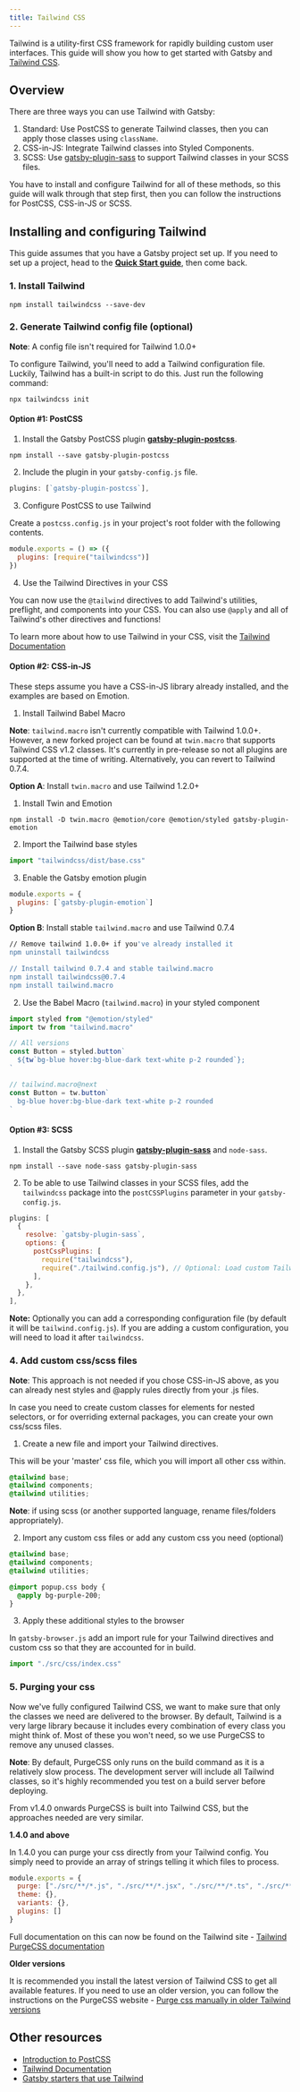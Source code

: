 ```yaml
---
title: Tailwind CSS
---
```


Tailwind is a utility-first CSS framework for rapidly building custom user interfaces. This guide will show you how to get started with Gatsby and [Tailwind CSS](https://tailwindcss.com/).

## Overview

There are three ways you can use Tailwind with Gatsby:

1. Standard: Use PostCSS to generate Tailwind classes, then you can apply those classes using `className`.
2. CSS-in-JS: Integrate Tailwind classes into Styled Components.
3. SCSS: Use [gatsby-plugin-sass](/packages/gatsby-plugin-sass) to support Tailwind classes in your SCSS files.

You have to install and configure Tailwind for all of these methods, so this guide will walk through that step first, then you can follow the instructions for PostCSS, CSS-in-JS or SCSS.

## Installing and configuring Tailwind

This guide assumes that you have a Gatsby project set up. If you need to set up a project, head to the [**Quick Start guide**](/docs/quick-start), then come back.

### 1. Install Tailwind

```shell
npm install tailwindcss --save-dev
```

### 2. Generate Tailwind config file (optional)

**Note**: A config file isn't required for Tailwind 1.0.0+

To configure Tailwind, you'll need to add a Tailwind configuration file. Luckily, Tailwind has a built-in script to do this. Just run the following command:

```shell
npx tailwindcss init
```

#### Option #1: PostCSS

1. Install the Gatsby PostCSS plugin [**gatsby-plugin-postcss**](/packages/gatsby-plugin-postcss).

```shell
npm install --save gatsby-plugin-postcss
```

2. Include the plugin in your `gatsby-config.js` file.

```javascript:title=gatsby-config.js
plugins: [`gatsby-plugin-postcss`],
```

3. Configure PostCSS to use Tailwind

Create a `postcss.config.js` in your project's root folder with the following contents.

```javascript:title=postcss.config.js
module.exports = () => ({
  plugins: [require("tailwindcss")]
})
```

4. Use the Tailwind Directives in your CSS

You can now use the `@tailwind` directives to add Tailwind's utilities, preflight, and components into your CSS. You can also use `@apply` and all of Tailwind's other directives and functions!

To learn more about how to use Tailwind in your CSS, visit the [Tailwind Documentation](https://tailwindcss.com/docs/installation#3-use-tailwind-in-your-css)

#### Option #2: CSS-in-JS

These steps assume you have a CSS-in-JS library already installed, and the examples are based on Emotion.

1. Install Tailwind Babel Macro

**Note**: `tailwind.macro` isn't currently compatible with Tailwind 1.0.0+. However, a new forked project can be found at `twin.macro` that supports Tailwind CSS v1.2 classes. It's currently in pre-release so not all plugins are supported at the time of writing. Alternatively, you can revert to Tailwind 0.7.4.

**Option A**: Install `twin.macro` and use Tailwind 1.2.0+

1. Install Twin and Emotion

```shell
npm install -D twin.macro @emotion/core @emotion/styled gatsby-plugin-emotion
```

2. Import the Tailwind base styles

```javascript:title=gatsby-browser.js
import "tailwindcss/dist/base.css"
```

3. Enable the Gatsby emotion plugin

```javascript:title=gatsby-config.js
module.exports = {
  plugins: [`gatsby-plugin-emotion`]
}
```

**Option B**: Install stable `tailwind.macro` and use Tailwind 0.7.4

```bash
// Remove tailwind 1.0.0+ if you've already installed it
npm uninstall tailwindcss

// Install tailwind 0.7.4 and stable tailwind.macro
npm install tailwindcss@0.7.4
npm install tailwind.macro
```

2. Use the Babel Macro (`tailwind.macro`) in your styled component

```javascript
import styled from "@emotion/styled"
import tw from "tailwind.macro"

// All versions
const Button = styled.button`
  ${tw`bg-blue hover:bg-blue-dark text-white p-2 rounded`};
`

// tailwind.macro@next
const Button = tw.button`
  bg-blue hover:bg-blue-dark text-white p-2 rounded
`
```

#### Option #3: SCSS

1. Install the Gatsby SCSS plugin [**gatsby-plugin-sass**](/packages/gatsby-plugin-sass) and `node-sass`.

```shell
npm install --save node-sass gatsby-plugin-sass
```

2. To be able to use Tailwind classes in your SCSS files, add the `tailwindcss` package into the `postCSSPlugins` parameter in your `gatsby-config.js`.

```javascript:title=gatsby-config.js
plugins: [
  {
    resolve: `gatsby-plugin-sass`,
    options: {
      postCssPlugins: [
        require("tailwindcss"),
        require("./tailwind.config.js"), // Optional: Load custom Tailwind CSS configuration
      ],
    },
  },
],
```

**Note:** Optionally you can add a corresponding configuration file (by default it will be `tailwind.config.js`).
If you are adding a custom configuration, you will need to load it after `tailwindcss`.

### 4. Add custom css/scss files

**Note**: This approach is not needed if you chose CSS-in-JS above, as you can already nest styles and @apply rules directly from your .js files.

In case you need to create custom classes for elements for nested selectors, or for overriding external packages, you can create your own css/scss files.

1. Create a new file and import your Tailwind directives.

This will be your 'master' css file, which you will import all other css within.

```css:title=src/css/index.css
@tailwind base;
@tailwind components;
@tailwind utilities;
```

**Note**: if using scss (or another supported language, rename files/folders appropriately).

2. Import any custom css files or add any custom css you need (optional)

```css:title=src/css/index.css
@tailwind base;
@tailwind components;
@tailwind utilities;

@import popup.css body {
  @apply bg-purple-200;
}
```

3. Apply these additional styles to the browser

In `gatsby-browser.js` add an import rule for your Tailwind directives and custom css so that they are accounted for in build.

```js:title=gatsby-browser.js
import "./src/css/index.css"
```

### 5. Purging your css

Now we've fully configured Tailwind CSS, we want to make sure that only the classes we need are delivered to the browser. By default, Tailwind is a very large library because it includes every combination of every class you might think of. Most of these you won't need, so we use PurgeCSS to remove any unused classes.

**Note**: By default, PurgeCSS only runs on the build command as it is a relatively slow process. The development server will include all Tailwind classes, so it's highly recommended you test on a build server before deploying.

From v1.4.0 onwards PurgeCSS is built into Tailwind CSS, but the approaches needed are very similar.

**1.4.0 and above**

In 1.4.0 you can purge your css directly from your Tailwind config. You simply need to provide an array of strings telling it which files to process.

```js:title=tailwind.config.js
module.exports = {
  purge: ["./src/**/*.js", "./src/**/*.jsx", "./src/**/*.ts", "./src/**/*.tsx"],
  theme: {},
  variants: {},
  plugins: []
}
```

Full documentation on this can now be found on the Tailwind site - [Tailwind PurgeCSS documentation](https://tailwindcss.com/docs/controlling-file-size/#app)

**Older versions**

It is recommended you install the latest version of Tailwind CSS to get all available features. If you need to use an older version, you can follow the instructions on the PurgeCSS website - [Purge css manually in older Tailwind versions](https://purgecss.com/plugins/gatsby.html#installation)

## Other resources

- [Introduction to PostCSS](https://www.smashingmagazine.com/2015/12/introduction-to-postcss/)
- [Tailwind Documentation](https://tailwindcss.com/)
- [Gatsby starters that use Tailwind](/starters/?c=Styling%3ATailwind&v=2)
